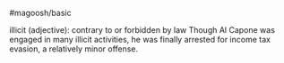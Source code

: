 #magoosh/basic

illicit (adjective): contrary to or forbidden by law 
Though Al Capone was engaged in many illicit activities, he was finally arrested for income tax evasion, a 
relatively minor offense. 
